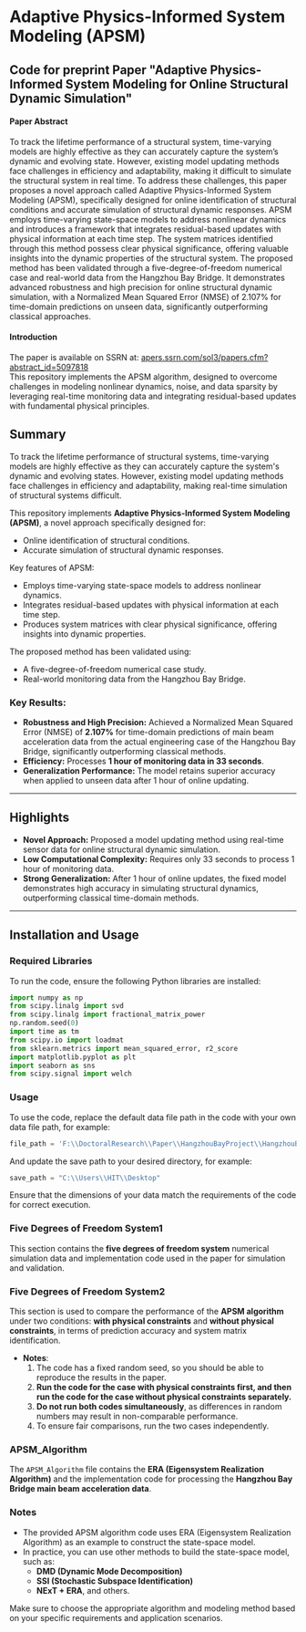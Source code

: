 # Adaptive Physics-Informed System Modeling (APSM)

**Code for preprint Paper** "Adaptive Physics-Informed System Modeling for Online Structural Dynamic Simulation"  
---

#### Paper Abstract

To track the lifetime performance of a structural system, time-varying models are highly effective as they can accurately capture the system’s dynamic and evolving state. However, existing model updating methods face challenges in efficiency and adaptability, making it difficult to simulate the structural system in real time. To address these challenges, this paper proposes a novel approach called Adaptive Physics-Informed System Modeling (APSM), specifically designed for online identification of structural conditions and accurate simulation of structural dynamic responses. APSM employs time-varying state-space models to address nonlinear dynamics and introduces a framework that integrates residual-based updates with physical information at each time step. The system matrices identified through this method possess clear physical significance, offering valuable insights into the dynamic properties of the structural system. The proposed method has been validated through a five-degree-of-freedom numerical case and real-world data from the Hangzhou Bay Bridge. It demonstrates advanced robustness and high precision for online structural dynamic simulation, with a Normalized Mean Squared Error (NMSE) of 2.107% for time-domain predictions on unseen data, significantly outperforming classical approaches.

#### Introduction

The paper is available on SSRN at: [apers.ssrn.com/sol3/papers.cfm?abstract_id=5097818](https://papers.ssrn.com/sol3/papers.cfm?abstract_id=5097818)  
This repository implements the APSM algorithm, designed to overcome challenges in modeling nonlinear dynamics, noise, and data sparsity by leveraging real-time monitoring data and integrating residual-based updates with fundamental physical principles.


## Summary

To track the lifetime performance of structural systems, time-varying models are highly effective as they can accurately capture the system's dynamic and evolving states. However, existing model updating methods face challenges in efficiency and adaptability, making real-time simulation of structural systems difficult.

This repository implements **Adaptive Physics-Informed System Modeling (APSM)**, a novel approach specifically designed for:
- Online identification of structural conditions.
- Accurate simulation of structural dynamic responses.

Key features of APSM:
- Employs time-varying state-space models to address nonlinear dynamics.
- Integrates residual-based updates with physical information at each time step.
- Produces system matrices with clear physical significance, offering insights into dynamic properties.

The proposed method has been validated using:
- A five-degree-of-freedom numerical case study.
- Real-world monitoring data from the Hangzhou Bay Bridge.

### Key Results:
- **Robustness and High Precision:** Achieved a Normalized Mean Squared Error (NMSE) of **2.107%** for time-domain predictions of main beam acceleration data from the actual engineering case of the Hangzhou Bay Bridge, significantly outperforming classical methods.
- **Efficiency:** Processes **1 hour of monitoring data in 33 seconds**.
- **Generalization Performance:** The model retains superior accuracy when applied to unseen data after 1 hour of online updating.

---

## Highlights
- **Novel Approach:** Proposed a model updating method using real-time sensor data for online structural dynamic simulation.
- **Low Computational Complexity:** Requires only 33 seconds to process 1 hour of monitoring data.
- **Strong Generalization:** After 1 hour of online updates, the fixed model demonstrates high accuracy in simulating structural dynamics, outperforming classical time-domain methods.

---

## Installation and Usage

### Required Libraries
To run the code, ensure the following Python libraries are installed:

```python
import numpy as np
from scipy.linalg import svd
from scipy.linalg import fractional_matrix_power
np.random.seed(0)
import time as tm
from scipy.io import loadmat
from sklearn.metrics import mean_squared_error, r2_score
import matplotlib.pyplot as plt
import seaborn as sns
from scipy.signal import welch
```

### Usage

To use the code, replace the default data file path in the code with your own data file path, for example:

```python
file_path = 'F:\\DoctoralResearch\\Paper\\HangzhouBayProject\\HangzhouBayBridgeDigitalTwinModel/data/2015-11-01 00-01-filtered_data.mat'
```

And update the save path to your desired directory, for example:

```python
save_path = "C:\\Users\\HIT\\Desktop" 
```

Ensure that the dimensions of your data match the requirements of the code for correct execution.

### Five Degrees of Freedom System1

This section contains the **five degrees of freedom system** numerical simulation data and implementation code used in the paper for simulation and validation.

### Five Degrees of Freedom System2

This section is used to compare the performance of the **APSM algorithm** under two conditions: **with physical constraints** and **without physical constraints**, in terms of prediction accuracy and system matrix identification.

- **Notes**:
  1. The code has a fixed random seed, so you should be able to reproduce the results in the paper.
  2. **Run the code for the case with physical constraints first, and then run the code for the case without physical constraints separately.**
  3. **Do not run both codes simultaneously**, as differences in random numbers may result in non-comparable performance.
  4. To ensure fair comparisons, run the two cases independently.

### APSM_Algorithm

The `APSM_Algorithm` file contains the **ERA (Eigensystem Realization Algorithm)** and the implementation code for processing the **Hangzhou Bay Bridge main beam acceleration data**.

### Notes

- The provided APSM algorithm code uses ERA (Eigensystem Realization Algorithm) as an example to construct the state-space model.
- In practice, you can use other methods to build the state-space model, such as:
  - **DMD (Dynamic Mode Decomposition)**
  - **SSI (Stochastic Subspace Identification)**
  - **NExT + ERA**, and others.

Make sure to choose the appropriate algorithm and modeling method based on your specific requirements and application scenarios.

